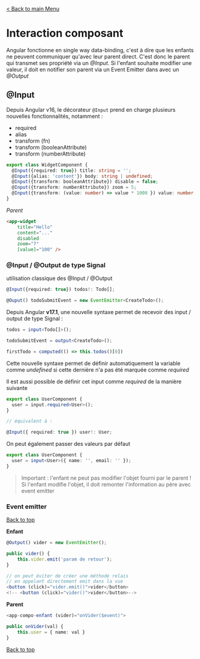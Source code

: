 [< Back to main Menu](https://github.com/gsoulie/angular-resources/blob/master/ng-sheet.md)    

# Interaction composant    

Angular fonctionne en single way data-binding, c'est à dire que les enfants ne peuvent communiquer qu'avec leur parent direct. C'est donc le parent qui transmet ses propriété via un *@Input*. Si l'enfant souhaite modifier une valeur, il doit en notifier son parent via un Event Emitter dans avec un *@Output*

## @Input

Depuis Angular v16, le décorateur ````@Input```` prend en charge plusieurs nouvelles fonctionnalités, notamment :

* required 
* alias 
* transform (fn)
* transform (booleanAttribute)
* transform (numberAttribute)

````typescript
export class WidgetComponent {
  @Input({required: true}) title: string = '';
  @Input({alias: 'content'}) body: string | undefined;
  @Input({transform: booleanAttribute}) disable = false;
  @Input({transform: numberAttribute}) zoom = 5;
  @Input({transform: (value: number) => value * 1000 }) value: number | undefined;
}
````

*Parent*

````html
<app-widget
	title="Hello"
	content="..."
	disabled
	zoom="7"
	[value]="100" />
````

### @Input / @Output de type Signal

utilisation classique des @Input / @Output 

````typescript
@Input({required: true}) todos!: Todo[];

@Ouput() todoSubmitEvent = new EventEmitter<CreateTodo>();
````

Depuis Angular **v17.1**, une nouvelle syntaxe permet de recevoir des input / output de type Signal :

````typescript
todos = input<Todo[]>();

todoSubmitEvent = output<CreateTodo>();

firstTodo = computed(() => this.todos()[0])
````

Cette nouvelle syntaxe permet de définir automatiquement la variable comme *undefined* si cette dernière n'a pas été marquée comme *required*

Il est aussi possible de définir cet input comme *required* de la manière suivante

````typescript
export class UserComponent {
  user = input.required<User>();
}

// équivalent à :

@Input({ required: true }) user!: User;
````

On peut également passer des valeurs par défaut 

````typescript
export class UserComponent {
  user = input<User>({ name: '', email: '' });
}
````

> Important : l'enfant ne peut pas modifier l'objet fourni par le parent !
Si l'enfant modifie l'objet, il doit remonter l'information au père avec event emitter

### Event emitter
[Back to top](#interaction-composant) 

**Enfant**

````typescript
@Output() vider = new EventEmitter();

public vider() {
	this.vider.emit('param de retour');
}

// on peut éviter de créer une méthode relais 
// en appelant directement emit dans la vue
<button (click)="vider.emit()">vider</button>
<!-- <button (click)="vider()">vider</button>-->
````

**Parent**

````typescript
<app-compo-enfant (vider)="onVider($event)">

public onVider(val) {
	this.user = { name: val }
}
````

[Back to top](#interaction-composant)
